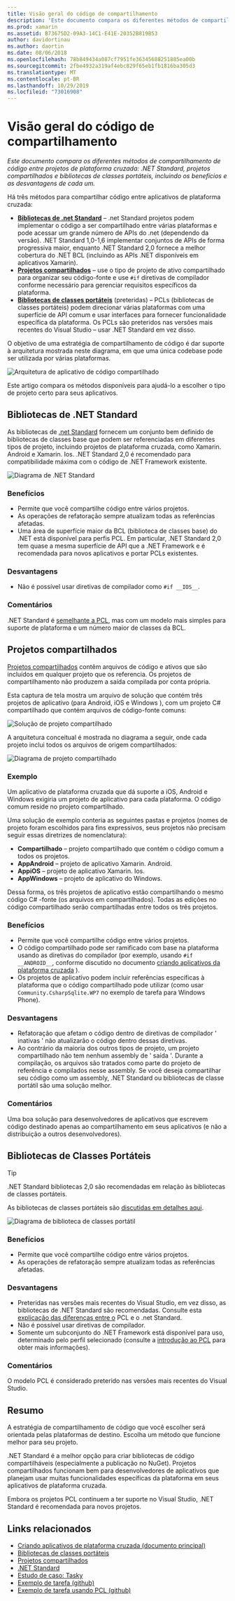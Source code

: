```yaml
---
title: Visão geral do código de compartilhamento
description: 'Este documento compara os diferentes métodos de compartilhamento de código entre projetos de plataforma cruzada: projetos compartilhados, bibliotecas de classes portáteis e .NET Standard, incluindo os benefícios e as desvantagens de cada um.'
ms.prod: xamarin
ms.assetid: B73675D2-09A3-14C1-E41E-20352B819B53
author: davidortinau
ms.author: daortin
ms.date: 08/06/2018
ms.openlocfilehash: 78b849434a087cf7951fe36345688251885ea00b
ms.sourcegitcommit: 2fbe4932a319af4ebc829f65eb1fb1816ba305d3
ms.translationtype: MT
ms.contentlocale: pt-BR
ms.lasthandoff: 10/29/2019
ms.locfileid: "73016908"
---
```

# <a name="sharing-code-overview"></a>Visão geral do código de compartilhamento

_Este documento compara os diferentes métodos de compartilhamento de código entre projetos de plataforma cruzada: .NET Standard, projetos compartilhados e bibliotecas de classes portáteis, incluindo os benefícios e as desvantagens de cada um._

Há três métodos para compartilhar código entre aplicativos de plataforma cruzada:

- [**Bibliotecas de .net Standard**](#Net_Standard) – .net Standard projetos podem implementar o código a ser compartilhado entre várias plataformas e pode acessar um grande número de APIs do .net (dependendo da versão). .NET Standard 1,0-1,6 implementar conjuntos de APIs de forma progressiva maior, enquanto .NET Standard 2,0 fornece a melhor cobertura do .NET BCL (incluindo as APIs .NET disponíveis em aplicativos Xamarin).
- [**Projetos compartilhados**](#Shared_Projects) – use o tipo de projeto de ativo compartilhado para organizar seu código-fonte e use `#if` diretivas de compilador conforme necessário para gerenciar requisitos específicos da plataforma.
- [**Bibliotecas de classes portáteis**](#Portable_Class_Libraries) (preteridas) – PCLs (bibliotecas de classes portáteis) podem direcionar várias plataformas com uma superfície de API comum e usar interfaces para fornecer funcionalidade específica da plataforma. Os PCLs são preteridos nas versões mais recentes do Visual Studio &ndash; usar .NET Standard em vez disso.

O objetivo de uma estratégia de compartilhamento de código é dar suporte à arquitetura mostrada neste diagrama, em que uma única codebase pode ser utilizada por várias plataformas.

 ![Arquitetura de aplicativo de código compartilhado](code-sharing-images/conceptualarchitecture.png "Arquitetura de aplicativo de código compartilhado")

Este artigo compara os métodos disponíveis para ajudá-lo a escolher o tipo de projeto certo para seus aplicativos.

<a name="Net_Standard" />

## <a name="net-standard-libraries"></a>Bibliotecas de .NET Standard

As bibliotecas de [.net Standard](~/cross-platform/app-fundamentals/net-standard.md) fornecem um conjunto bem definido de bibliotecas de classes base que podem ser referenciadas em diferentes tipos de projeto, incluindo projetos de plataforma cruzada, como Xamarin. Android e Xamarin. Ios. .NET Standard 2,0 é recomendado para compatibilidade máxima com o código de .NET Framework existente.

![Diagrama de .NET Standard](code-sharing-images/netstandard.png "Diagrama de .NET Standard")

### <a name="benefits"></a>Benefícios

- Permite que você compartilhe código entre vários projetos.
- As operações de refatoração sempre atualizam todas as referências afetadas.
- Uma área de superfície maior da BCL (biblioteca de classes base) do .NET está disponível para perfis PCL. Em particular, .NET Standard 2,0 tem quase a mesma superfície de API que a .NET Framework e é recomendada para novos aplicativos e portar PCLs existentes.

### <a name="disadvantages"></a>Desvantagens

- Não é possível usar diretivas de compilador como `#if __IOS__`.

### <a name="remarks"></a>Comentários

.NET Standard é [semelhante a PCL](https://docs.microsoft.com/dotnet/standard/net-standard#comparison-to-portable-class-libraries), mas com um modelo mais simples para suporte de plataforma e um número maior de classes da BCL.

<a name="Shared_Projects" />

## <a name="shared-projects"></a>Projetos compartilhados

[Projetos compartilhados](~/cross-platform/app-fundamentals/shared-projects.md) contêm arquivos de código e ativos que são incluídos em qualquer projeto que os referencia. Os projetos de compartilhamento não produzem a saída compilada por conta própria.

Esta captura de tela mostra um arquivo de solução que contém três projetos de aplicativo (para Android, iOS e Windows ), com um projeto C# compartilhado que contém arquivos de código-fonte comuns:

![Solução de projeto compartilhado](code-sharing-images/sharedsolution.png "Solução de projeto compartilhado")

A arquitetura conceitual é mostrada no diagrama a seguir, onde cada projeto inclui todos os arquivos de origem compartilhados:

![Diagrama de projeto compartilhado](code-sharing-images/sharedassetproject.png "Diagrama de projeto compartilhado")

### <a name="example"></a>Exemplo

Um aplicativo de plataforma cruzada que dá suporte a iOS, Android e Windows exigiria um projeto de aplicativo para cada plataforma. O código comum reside no projeto compartilhado.

Uma solução de exemplo conteria as seguintes pastas e projetos (nomes de projeto foram escolhidos para fins expressivos, seus projetos não precisam seguir essas diretrizes de nomenclatura):

- **Compartilhado** – projeto compartilhado que contém o código comum a todos os projetos.
- **AppAndroid** – projeto de aplicativo Xamarin. Android.
- **AppiOS** – projeto de aplicativo Xamarin. Ios.
- **AppWindows** – projeto de aplicativo do Windows.

Dessa forma, os três projetos de aplicativo estão compartilhando o mesmo código C# -fonte (os arquivos em compartilhados). Todas as edições no código compartilhado serão compartilhadas entre todos os três projetos.

### <a name="benefits"></a>Benefícios

- Permite que você compartilhe código entre vários projetos.
- O código compartilhado pode ser ramificado com base na plataforma usando as diretivas do compilador (por exemplo, usando `#if __ANDROID__`, conforme discutido no documento [criando aplicativos da plataforma cruzada](~/cross-platform/app-fundamentals/building-cross-platform-applications/index.md) ).
- Os projetos de aplicativo podem incluir referências específicas à plataforma que o código compartilhado pode utilizar (como usar `Community.CsharpSqlite.WP7` no exemplo de tarefa para Windows Phone).

### <a name="disadvantages"></a>Desvantagens

- Refatoração que afetam o código dentro de diretivas de compilador ' inativas ' não atualizarão o código dentro dessas diretivas.
- Ao contrário da maioria dos outros tipos de projeto, um projeto compartilhado não tem nenhum assembly de ' saída '. Durante a compilação, os arquivos são tratados como parte do projeto de referência e compilados nesse assembly. Se você deseja compartilhar seu código como um assembly, .NET Standard ou bibliotecas de classe portátil são uma solução melhor.

<a name="Shared_Remarks" />

### <a name="remarks"></a>Comentários

Uma boa solução para desenvolvedores de aplicativos que escrevem código destinado apenas ao compartilhamento em seus aplicativos (e não a distribuição a outros desenvolvedores).

<a name="Portable_Class_Libraries" />

## <a name="portable-class-libraries"></a>Bibliotecas de Classes Portáteis

> [!TIP]
> .NET Standard bibliotecas 2,0 são recomendadas em relação às bibliotecas de classes portáteis.

As bibliotecas de classes portáteis são [discutidas em detalhes aqui](~/cross-platform/app-fundamentals/pcl.md).

![Diagrama de biblioteca de classes portátil](code-sharing-images/portableclasslibrary.png "Diagrama de biblioteca de classes portátil")

### <a name="benefits"></a>Benefícios

- Permite que você compartilhe código entre vários projetos.
- As operações de refatoração sempre atualizam todas as referências afetadas.

### <a name="disadvantages"></a>Desvantagens

- Preteridas nas versões mais recentes do Visual Studio, em vez disso, as bibliotecas de .NET Standard são recomendadas. Consulte esta [explicação das diferenças entre o](https://docs.microsoft.com/dotnet/standard/net-standard#comparison-to-portable-class-libraries) PCL e o .net Standard.
- Não é possível usar diretivas de compilador.
- Somente um subconjunto do .NET Framework está disponível para uso, determinado pelo perfil selecionado (consulte a [introdução ao PCL](~/cross-platform/app-fundamentals/pcl.md) para obter mais informações).

### <a name="remarks"></a>Comentários

O modelo PCL é considerado preterido nas versões mais recentes do Visual Studio.

## <a name="summary"></a>Resumo

A estratégia de compartilhamento de código que você escolher será orientada pelas plataformas de destino. Escolha um método que funcione melhor para seu projeto.

.NET Standard é a melhor opção para criar bibliotecas de código compartilháveis (especialmente a publicação no NuGet). Projetos compartilhados funcionam bem para desenvolvedores de aplicativos que planejam usar muitas funcionalidades específicas da plataforma em seus aplicativos de plataforma cruzada.

Embora os projetos PCL continuem a ter suporte no Visual Studio, .NET Standard é recomendada para novos projetos.

## <a name="related-links"></a>Links relacionados

- [Criando aplicativos de plataforma cruzada (documento principal)](~/cross-platform/app-fundamentals/building-cross-platform-applications/index.md)
- [Bibliotecas de classes portáteis](~/cross-platform/app-fundamentals/pcl.md)
- [Projetos compartilhados](~/cross-platform/app-fundamentals/shared-projects.md)
- [.NET Standard](~/cross-platform/app-fundamentals/net-standard.md)
- [Estudo de caso: Tasky](~/cross-platform/app-fundamentals/building-cross-platform-applications/case-study-tasky.md)
- [Exemplo de tarefa (github)](https://github.com/xamarin/mobile-samples/tree/master/Tasky)
- [Exemplo de tarefa usando PCL (github)](https://github.com/xamarin/mobile-samples/tree/master/TaskyPortable)
